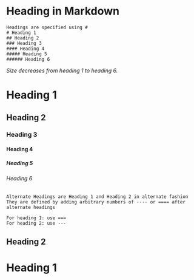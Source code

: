 # Heading in Markdown

```
Headings are specified using #
# Heading 1
## Heading 2
### Heading 3
#### Heading 4
##### Heading 5
###### Heading 6
```
*Size decreases from heading 1 to heading 6.*

# Heading 1
## Heading 2
### Heading 3
#### Heading 4
##### Heading 5
###### Heading 6

```
Alternate Headings are Heading 1 and Heading 2 in alternate fashion
They are defined by adding arbitrary numbers of ---- or ==== after alternate headings

For heading 1: use ===
For heading 2: use ---
```

Heading 2
--------
Heading 1
==========
